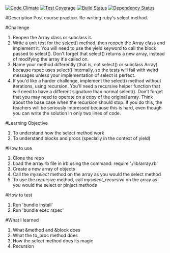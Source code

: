 [![Code Climate](https://codeclimate.com/github/zrasool88/select-method-rewrite/badges/gpa.svg)](https://codeclimate.com/github/zrasool88/select-method-rewrite) [![Test Coverage](https://codeclimate.com/github/zrasool88/select-method-rewrite/badges/coverage.svg)](https://codeclimate.com/github/zrasool88/select-method-rewrite/coverage) [![Build Status](https://travis-ci.org/zrasool88/select-method-rewrite.svg)](https://travis-ci.org/zrasool88/select-method-rewrite) [![Dependency Status](https://gemnasium.com/zrasool88/select-method-rewrite.svg)](https://gemnasium.com/zrasool88/select-method-rewrite)

#Description
Post course practice. Re-writing ruby's select method.

#Challenge
1. Reopen the Array class or subclass it.
2. Write a unit test for the select() method, then reopen the Array class and implement it. You will need to use the yield keyword to call the block passed to select(). Don't forget that select() returns a new array, instead of modifying the array it's called on.
3. Name your method differently (that is, not select() or subclass Array) because rspec uses select() internally, so the tests will fail with weird messages unless your implementation of select is perfect.
4. If you'd like a harder challenge, implement the select() method without iterations, using recursion. You'll need a recursive helper function that will need to have a different signature than normal select(). Don't forget that you may need to operate on a copy of the original array. Think about the base case when the recursion should stop. If you do this, the teachers will be seriously impressed because this is hard, even though you can write the solution in only two lines of code.

#Learning Objective
1. To understand how the select method work
2. To understand blocks and procs (specially in the context of yield)

#How to use

1. Clone the repo
2. Load the array.rb file in irb using the command:
    require './lib/array.rb'
3. Create a new array of objects
4. Call the *myselect* method on the array as you would the select method
5. To use the recursive method, call *myselect_recursive* on the array as you would the select or pinject methods

#How to test

1. Run 'bundle install'
2. Run 'bundle exec rspec'

#What I learned

1. What &method and &block does
2. What the to_proc method does
3. How the select method does its magic
4. Recursion
